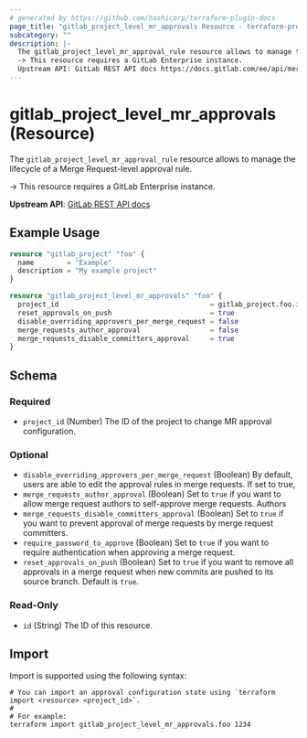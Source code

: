 ```yaml
---
# generated by https://github.com/hashicorp/terraform-plugin-docs
page_title: "gitlab_project_level_mr_approvals Resource - terraform-provider-gitlab"
subcategory: ""
description: |-
  The gitlab_project_level_mr_approval_rule resource allows to manage the lifecycle of a Merge Request-level approval rule.
  -> This resource requires a GitLab Enterprise instance.
  Upstream API: GitLab REST API docs https://docs.gitlab.com/ee/api/merge_request_approvals.html#merge-request-level-mr-approvals
---
```


# gitlab_project_level_mr_approvals (Resource)

The `gitlab_project_level_mr_approval_rule` resource allows to manage the lifecycle of a Merge Request-level approval rule.

-> This resource requires a GitLab Enterprise instance.

**Upstream API**: [GitLab REST API docs](https://docs.gitlab.com/ee/api/merge_request_approvals.html#merge-request-level-mr-approvals)

## Example Usage

```terraform
resource "gitlab_project" "foo" {
  name        = "Example"
  description = "My example project"
}

resource "gitlab_project_level_mr_approvals" "foo" {
  project_id                                     = gitlab_project.foo.id
  reset_approvals_on_push                        = true
  disable_overriding_approvers_per_merge_request = false
  merge_requests_author_approval                 = false
  merge_requests_disable_committers_approval     = true
}
```

<!-- schema generated by tfplugindocs -->
## Schema

### Required

- `project_id` (Number) The ID of the project to change MR approval configuration.

### Optional

- `disable_overriding_approvers_per_merge_request` (Boolean) By default, users are able to edit the approval rules in merge requests. If set to true,
- `merge_requests_author_approval` (Boolean) Set to `true` if you want to allow merge request authors to self-approve merge requests. Authors
- `merge_requests_disable_committers_approval` (Boolean) Set to `true` if you want to prevent approval of merge requests by merge request committers.
- `require_password_to_approve` (Boolean) Set to `true` if you want to require authentication when approving a merge request.
- `reset_approvals_on_push` (Boolean) Set to `true` if you want to remove all approvals in a merge request when new commits are pushed to its source branch. Default is `true`.

### Read-Only

- `id` (String) The ID of this resource.

## Import

Import is supported using the following syntax:

```shell
# You can import an approval configuration state using `terraform import <resource> <project_id>`.
#
# For example:
terraform import gitlab_project_level_mr_approvals.foo 1234
```
